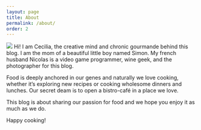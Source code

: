 ```yaml
---
layout: page
title: About
permalink: /about/
order: 2
---
```


<img src="{{ site.baseurl }}/img/cecilia.jpg" class="size-full alignleft" />
Hi! I am Cecilia, the creative mind and chronic gourmande behind this blog. I am the mom of a beautiful little boy named Simon. My french husband Nicolas is a video game programmer, wine geek, and the photographer for this blog.

Food is deeply anchored in our genes and naturally we love cooking, whether it’s exploring new recipes or cooking wholesome dinners and lunches. Our secret deam is to open a bistro-café in a place we love.

This blog is about sharing our passion for food and we hope you enjoy it as much as we do.

Happy cooking!
